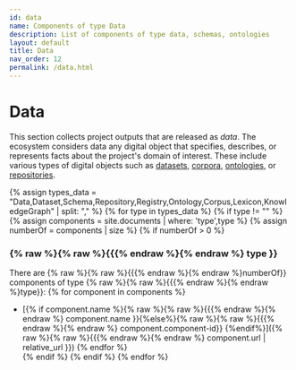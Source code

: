 ```yaml
---
id: data
name: Components of type Data
description: List of components of type data, schemas, ontologies
layout: default
title: Data
nav_order: 12
permalink: /data.html
---
```


# Data

This section collects project outputs that are released as *data*.
The ecosystem considers data any digital object that specifies, describes, or represents facts about the project's domain of interest.
These include various types of digital objects such as [datasets](#dataset), [corpora](#corpus), [ontologies](#ontology), or [repositories](#repository).

<div id="chart_container_data"></div>
<script>
anychart.onDocumentReady(function() {
    // set the data
    var data = [
        {x: "Corpus", value: 1},
        {x: "Dataset", value: 4},
        {x: "KnowledgeGraph", value: 1},
        {x: "Lexicon", value: 1},
        {x: "Ontology", value: 6},
        {x: "Repository", value: 4},
        {x: "Schema", value: 2}
    ];
    // create the chart
    var chart = anychart.pie3d();
    // set the chart title
    // chart.title("Polifonia Project Components by Type");
	// add the data
    chart.data(data);
	// sort elements
    chart.sort("desc");  
	// set legend position
    chart.legend().position("right");
	// set items layout
    chart.legend().itemsLayout("vertical");
	// display the chart in the container
    chart.container('chart_container_data');
    chart.draw();
  });
  </script>

{% assign types_data = "Data,Dataset,Schema,Repository,Registry,Ontology,Corpus,Lexicon,KnowledgeGraph" | split: "," %}
{% for type in types_data %}
{% if type != "" %}
{% assign components =  site.documents  | where: 'type',type %}
{% assign numberOf = components | size %}
{% if numberOf > 0 %}
### {% raw %}{% raw %}{{{% endraw %}{% endraw %} type }}

There are {% raw %}{% raw %}{{{% endraw %}{% endraw %}numberOf}} components of type {% raw %}{% raw %}{{{% endraw %}{% endraw %}type}}:
	{% for component in components %}
- [{% if component.name %}{% raw %}{% raw %}{{{% endraw %}{% endraw %} component.name }}{%else%}{% raw %}{% raw %}{{{% endraw %}{% endraw %} component.component-id}} {%endif%}]({% raw %}{% raw %}{{{% endraw %}{% endraw %} component.url | relative_url }})	{% endfor %}	
{% endif %}
{% endif %}
{% endfor %}

